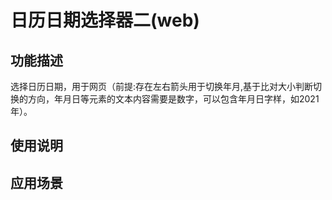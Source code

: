 # 日历日期选择器二(web)



## 功能描述

选择日历日期，用于网页（前提:存在左右箭头用于切换年月,基于比对大小判断切换的方向，年月日等元素的文本内容需要是数字，可以包含年月日字样，如2021年）。

## 使用说明


## 应用场景
